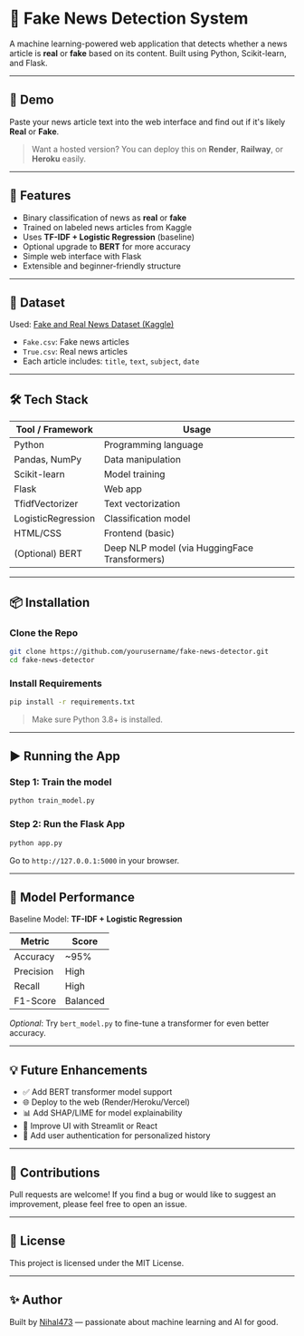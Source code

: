 # 📰 Fake News Detection System

A machine learning-powered web application that detects whether a news article is **real** or **fake** based on its content. Built using Python, Scikit-learn, and Flask.

---

## 🚀 Demo

Paste your news article text into the web interface and find out if it's likely **Real** or **Fake**.

> Want a hosted version? You can deploy this on **Render**, **Railway**, or **Heroku** easily.

---

## 🧠 Features

- Binary classification of news as **real** or **fake**
- Trained on labeled news articles from Kaggle
- Uses **TF-IDF + Logistic Regression** (baseline)
- Optional upgrade to **BERT** for more accuracy
- Simple web interface with Flask
- Extensible and beginner-friendly structure

---

## 📂 Dataset

Used: [Fake and Real News Dataset (Kaggle)](https://www.kaggle.com/datasets/clmentbisaillon/fake-and-real-news-dataset)

- `Fake.csv`: Fake news articles  
- `True.csv`: Real news articles  
- Each article includes: `title`, `text`, `subject`, `date`

---

## 🛠 Tech Stack

| Tool / Framework | Usage |
|------------------|-------|
| Python           | Programming language |
| Pandas, NumPy    | Data manipulation |
| Scikit-learn     | Model training |
| Flask            | Web app |
| TfidfVectorizer  | Text vectorization |
| LogisticRegression | Classification model |
| HTML/CSS         | Frontend (basic) |
| (Optional) BERT  | Deep NLP model (via HuggingFace Transformers) |

---

## 📦 Installation

### Clone the Repo

```bash
git clone https://github.com/yourusername/fake-news-detector.git
cd fake-news-detector
```

### Install Requirements

```bash
pip install -r requirements.txt
```

> Make sure Python 3.8+ is installed.

---

## ▶️ Running the App

### Step 1: Train the model

```bash
python train_model.py
```

### Step 2: Run the Flask App

```bash
python app.py
```

Go to `http://127.0.0.1:5000` in your browser.

---

## 🧪 Model Performance

Baseline Model: **TF-IDF + Logistic Regression**

| Metric | Score |
|--------|-------|
| Accuracy | ~95% |
| Precision | High |
| Recall | High |
| F1-Score | Balanced |

*Optional*: Try `bert_model.py` to fine-tune a transformer for even better accuracy.

---

## 💡 Future Enhancements

- ✅ Add BERT transformer model support  
- 🌐 Deploy to the web (Render/Heroku/Vercel)  
- 📊 Add SHAP/LIME for model explainability  
- 🎨 Improve UI with Streamlit or React  
- 🔐 Add user authentication for personalized history

---

## 🤝 Contributions

Pull requests are welcome! If you find a bug or would like to suggest an improvement, please feel free to open an issue.

---

## 📜 License

This project is licensed under the MIT License.

---

## ✨ Author

Built by [Nihal473](https://github.com/Nihal473) — passionate about machine learning and AI for good.

